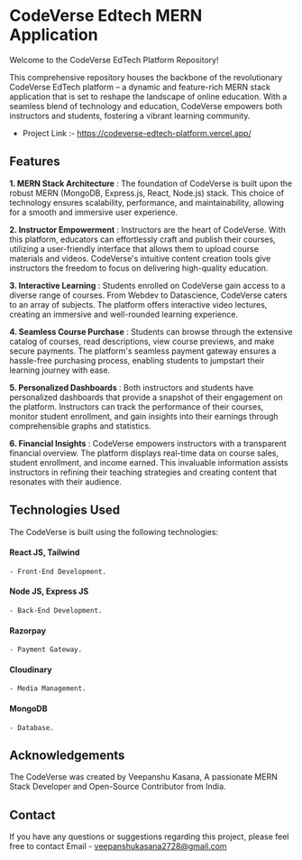 # CodeVerse Edtech MERN Application

Welcome to the CodeVerse EdTech Platform Repository!

This comprehensive repository houses the backbone of the revolutionary CodeVerse EdTech platform – a dynamic and feature-rich MERN stack application that is set to reshape the landscape of online education. With a seamless blend of technology and education, CodeVerse empowers both instructors and students, fostering a vibrant learning community.

* Project Link :- https://codeverse-edtech-platform.vercel.app/

## Features

**1. MERN Stack Architecture** : The foundation of CodeVerse is built upon the robust MERN (MongoDB, Express.js, React, Node.js) stack. This choice of technology ensures scalability, performance, and maintainability, allowing for a smooth and immersive user experience.

**2. Instructor Empowerment** : Instructors are the heart of CodeVerse. With this platform, educators can effortlessly craft and publish their courses, utilizing a user-friendly interface that allows them to upload course materials and videos. CodeVerse's intuitive content creation tools give instructors the freedom to focus on delivering high-quality education.

**3. Interactive Learning** : Students enrolled on CodeVerse gain access to a diverse range of courses. From Webdev to Datascience, CodeVerse caters to an array of subjects. The platform offers interactive video lectures, creating an immersive and well-rounded learning experience.

**4. Seamless Course Purchase** : Students can browse through the extensive catalog of courses, read descriptions, view course previews, and make secure payments. The platform's seamless payment gateway ensures a hassle-free purchasing process, enabling students to jumpstart their learning journey with ease.

**5. Personalized Dashboards** : Both instructors and students have personalized dashboards that provide a snapshot of their engagement on the platform. Instructors can track the performance of their courses, monitor student enrollment, and gain insights into their earnings through comprehensible graphs and statistics.

**6. Financial Insights** : CodeVerse empowers instructors with a transparent financial overview. The platform displays real-time data on course sales, student enrollment, and income earned. This invaluable information assists instructors in refining their teaching strategies and creating content that resonates with their audience.

## Technologies Used

The CodeVerse is built using the following technologies:

#### React JS, Tailwind
    - Front-End Development.
#### Node JS, Express JS 
    - Back-End Development.
#### Razorpay
    - Payment Gateway.
#### Cloudinary
    - Media Management.
#### MongoDB
    - Database.

## Acknowledgements

The CodeVerse was created by Veepanshu Kasana, A passionate MERN Stack Developer and Open-Source Contributor from India.

## Contact

If you have any questions or suggestions regarding this project, please feel free to contact Email - veepanshukasana2728@gmail.com